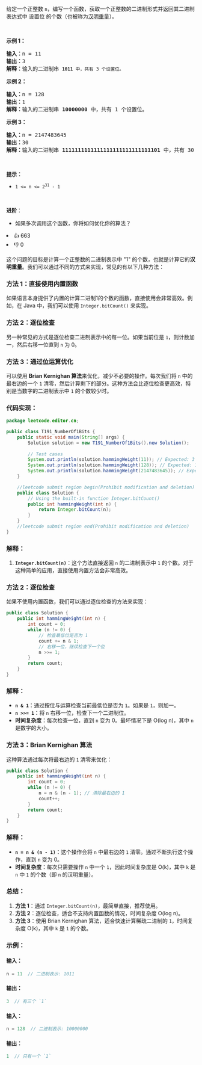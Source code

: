 <p>给定一个正整数 <code>n</code>，编写一个函数，获取一个正整数的二进制形式并返回其二进制表达式中 <span data-keyword="set-bit">设置位</span> 的个数（也被称为<a href="https://baike.baidu.com/item/%E6%B1%89%E6%98%8E%E9%87%8D%E9%87%8F" target="_blank">汉明重量</a>）。</p>

<p>&nbsp;</p>

<p><strong>示例 1：</strong></p>

<pre>
<strong>输入：</strong>n = 11
<strong>输出：</strong>3
<strong>解释：</strong>输入的二进制串 <span><code><strong>1011</strong>&nbsp;中，共有 3 个设置位。</code></span>
</pre>

<p><strong>示例 2：</strong></p>

<pre>
<strong>输入：</strong>n = 128
<strong>输出：</strong>1
<strong>解释：</strong>输入的二进制串 <strong>10000000</strong>&nbsp;中，共有 1 个设置位。
</pre>

<p><strong>示例 3：</strong></p>

<pre>
<strong>输入：</strong>n = 2147483645
<strong>输出：</strong>30
<strong>解释：</strong>输入的二进制串 <strong>1111111111111111111111111111101</strong> 中，共有 30 个设置位。</pre>

<p>&nbsp;</p>

<p><strong>提示：</strong></p>

<ul> 
 <li><code>1 &lt;= n &lt;= 2<sup>31</sup> - 1</code></li> 
</ul>

<ul> 
</ul>

<p>&nbsp;</p>

<p><strong>进阶</strong>：</p>

<ul> 
 <li>如果多次调用这个函数，你将如何优化你的算法？</li> 
</ul>

<div><li>👍 663</li><li>👎 0</li></div>

这个问题的目标是计算一个正整数的二进制表示中 "1" 的个数，也就是计算它的**汉明重量**。我们可以通过不同的方式来实现，常见的有以下几种方法：

### 方法 1：直接使用内置函数
如果语言本身提供了内置的计算二进制1的个数的函数，直接使用会非常高效。例如，在 Java 中，我们可以使用 `Integer.bitCount()` 来实现。

### 方法 2：逐位检查
另一种常见的方式是逐位检查二进制表示中的每一位。如果当前位是 `1`，则计数加一，然后右移一位直到 `n` 为 0。

### 方法 3：通过位运算优化
可以使用 **Brian Kernighan 算法**来优化，减少不必要的操作。每次我们将 `n` 中的最右边的一个 `1` 清零，然后计算剩下的部分。这种方法会比逐位检查更高效，特别是当数字的二进制表示中 `1` 的个数较少时。

### 代码实现：

```java
package leetcode.editor.cn;

public class T191_NumberOf1Bits {
    public static void main(String[] args) {
        Solution solution = new T191_NumberOf1Bits().new Solution();
        
        // Test cases
        System.out.println(solution.hammingWeight(11)); // Expected: 3 (binary: 1011)
        System.out.println(solution.hammingWeight(128)); // Expected: 1 (binary: 10000000)
        System.out.println(solution.hammingWeight(2147483645)); // Expected: 30 (binary: 1111111111111111111111111111101)
    }

    //leetcode submit region begin(Prohibit modification and deletion)
    public class Solution {
        // Using the built-in function Integer.bitCount()
        public int hammingWeight(int n) {
            return Integer.bitCount(n);
        }
    }
    //leetcode submit region end(Prohibit modification and deletion)
}
```

### 解释：

1. **`Integer.bitCount(n)`**：这个方法直接返回 `n` 的二进制表示中 `1` 的个数。对于这种简单的应用，直接使用内置方法会非常高效。

### 方法 2：逐位检查

如果不使用内置函数，我们可以通过逐位检查的方法来实现：

```java
public class Solution {
    public int hammingWeight(int n) {
        int count = 0;
        while (n != 0) {
            // 检查最低位是否为 1
            count += n & 1;
            // 右移一位，继续检查下一个位
            n >>= 1;
        }
        return count;
    }
}
```

### 解释：
- **`n & 1`**：通过按位与运算检查当前最低位是否为 `1`。如果是 `1`，则加一。
- **`n >>= 1`**：将 `n` 右移一位，检查下一个二进制位。
- **时间复杂度**：每次检查一位，直到 `n` 变为 0。最坏情况下是 O(log n)，其中 `n` 是数字的大小。

### 方法 3：Brian Kernighan 算法

这种算法通过每次将最右边的 `1` 清零来优化：

```java
public class Solution {
    public int hammingWeight(int n) {
        int count = 0;
        while (n != 0) {
            n = n & (n - 1); // 清除最右边的 1
            count++;
        }
        return count;
    }
}
```

### 解释：
- **`n = n & (n - 1)`**：这个操作会将 `n` 中最右边的 `1` 清零。通过不断执行这个操作，直到 `n` 变为 0。
- **时间复杂度**：每次只需要操作 `n` 中一个 `1`，因此时间复杂度是 O(k)，其中 `k` 是 `n` 中 `1` 的个数（即 `n` 的汉明重量）。

### 总结：
1. **方法 1**：通过 `Integer.bitCount(n)`，最简单直接，推荐使用。
2. **方法 2**：逐位检查，适合不支持内置函数的情况，时间复杂度 O(log n)。
3. **方法 3**：使用 Brian Kernighan 算法，适合快速计算稀疏二进制的 `1`，时间复杂度 O(k)，其中 `k` 是 `1` 的个数。

### 示例：

#### 输入：
```java
n = 11  // 二进制表示: 1011
```

#### 输出：
```java
3  // 有三个 `1`
```

#### 输入：
```java
n = 128  // 二进制表示: 10000000
```

#### 输出：
```java
1  // 只有一个 `1`
```